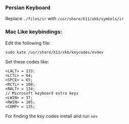 ### Persian Keyboard
Replace `./files/ir` with `/usr/share/X11/xkb/symbols/ir` 

### Mac Like keybindings:

Edit the following file:

```
sudo kate /usr/share/X11/xkb/keycodes/evdev
```

Set these codes like:

```
<LALT> = 133;
<LCTL> = 64;
<SPCE> = 65;
<RCTL> = 108;
<RALT> = 134;
// Microsoft keyboard extra keys
<LWIN> = 37;
<RWIN> = 105;
<COMP> = 135;
```

For finding the key codes install and run `xev`
